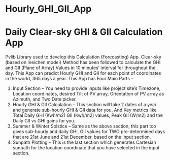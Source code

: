 # Hourly_GHI_GII_App
# Daily Clear-sky GHI & GII Calculation App
Pvlib Library used to develop this Calculation (Forecasting) App. Clear-sky (based on Ineichen model) Method has been followed to calculate the GHI and GII (Plane of Array) Values in 10 minutes’ interval for throughout the day. This App can predict Hourly GHI and GII for each point of coordinates in the world, 365 days a year.
This App has Four Main Parts –
1.	Input Section – You need to provide inputs like project site’s Timezone, Location coordinates, desired Tilt of PV array, Orientation of PV array as Azimuth, and Two Date picker.
2.	Hourly GHI & GII Calculation – This section will take 2 dates of a year and generate sub-hourly GHI & GII data for you. And Key metrics like Total Daily GHI (Kwh/m2) GII (Kwh/m2) values, Peak GII (W/m2) and the Daily GII vs GHI gains for you.
3.	Summer & Winter Solstice – Same as the above section, this part too gives sub-hourly and daily GHI, GII values for TWO pre-determined days that are 21st June and 21st December, based on the input section.
4.	Sunpath Plotting – This is the last section which generates Cartesian sunpath for the location coordinate that you have selected in the input section.
